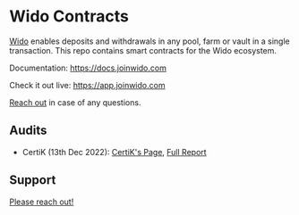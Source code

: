 # Wido Contracts

[Wido](https://joinwido.com/) enables deposits and withdrawals in any pool, farm or vault in a single transaction. This repo contains smart contracts for the Wido ecosystem.

Documentation: https://docs.joinwido.com

Check it out live: https://app.joinwido.com

[Reach out](https://www.joinwido.com/contact) in case of any questions.

## Audits

* CertiK (13th Dec 2022): [CertiK's Page](https://www.certik.com/projects/wido), [Full Report](https://certik-public-assets.s3.amazonaws.com/CertiK-Audit-for-Wido---Audit-v4.pdf)

## Support

[Please reach out!](https://www.joinwido.com/contact)
